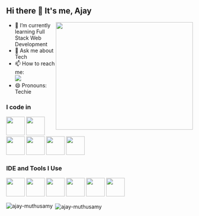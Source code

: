## Hi there 👋 It's me, Ajay

<img align="right" width="370" height="290" src="https://i.pinimg.com/originals/47/f0/34/47f0342cec72b800463bf003eac1257e.gif">

- 🌱 I’m currently learning Full Stack Web Development
- 💬 Ask me about Tech
- 📫 How to reach me:
  <br />
  <a href="https://www.linkedin.com/in/ajay-muthusamy/">
    <img src="https://img.shields.io/badge/LinkedIn-0077B5?style=for-the-badge&logo=linkedin&logoColor=white" />
  </a>
- 😄 Pronouns: Techie

### I code in
<img height="50" width="50" src="https://img.icons8.com/color/48/000000/c-plus-plus-logo.png" /> <img height="50" width="50" src="https://img.icons8.com/color/48/000000/java-coffee-cup-logo.png" /> <img height="50" width="50" src="https://img.icons8.com/color/48/000000/html-5.png" /> <img height="50" width="50" src="https://img.icons8.com/color/48/000000/css3.png" />
<img height="50" width="50" src="https://img.icons8.com/color/48/000000/bootstrap.png" />
<img height="50" width="50" src="https://img.icons8.com/color/48/000000/javascript.png"/>

### IDE and Tools I Use
<img height="50" width="50" src="https://img.icons8.com/color/48/000000/visual-studio-code-2019.png"/> <img height="50" width="50" src="https://img.icons8.com/color/48/000000/pycharm.png"/> <img height="50" width="50" src="https://img.icons8.com/color/50/000000/git.png"/> <img height="50" width="50" src="https://img.icons8.com/doodle/48/000000/adobe-photoshop.png"/> <img height="50" width="50" src="https://img.icons8.com/color/48/000000/figma--v1.png"/> <img height="50" src="https://img.shields.io/badge/Netlify-00C7B7?style=for-the-badge&logo=netlify&logoColor=white"/>
<p><img align="left" src="https://github-readme-stats.vercel.app/api/top-langs?username=ajay-muthusamy&show_icons=true&locale=en&layout=compact&theme=dark" alt="ajay-muthusamy" /></p>

<p>&nbsp;<img align="center" src="https://github-readme-stats.vercel.app/api?username=ajay-muthusamy&show_icons=true&locale=en&theme=dark" alt="ajay-muthusamy" /></p>

